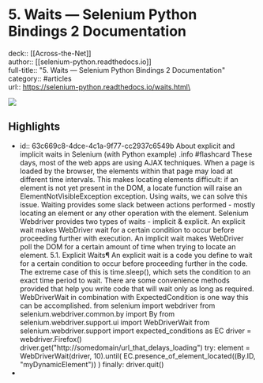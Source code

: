 # 5. Waits — Selenium Python Bindings 2 Documentation

deck:: [[Across-the-Net]]\
author:: [[selenium-python.readthedocs.io]]\
full-title:: "5. Waits — Selenium Python Bindings 2 Documentation"\
category:: #articles\
url:: https://selenium-python.readthedocs.io/waits.html\

![](https://readwise-assets.s3.amazonaws.com/static/images/article2.74d541386bbf.png)
## Highlights
- id:: 63c669c8-4dce-4c1a-9f77-cc2937c6549b
   About explicit and implicit waits in Selenium (with Python example) .info #flashcard 
    These days, most of the web apps are using AJAX techniques. When a page is
     loaded by the browser, the elements within that page may load at different time
     intervals. This makes locating elements difficult: if an element is not yet
     present in the DOM, a locate function will raise an ElementNotVisibleException
     exception. Using waits, we can solve this issue. Waiting provides some slack
     between actions performed - mostly locating an element or any other operation
     with the element.
     Selenium Webdriver provides two types of waits - implicit & explicit. An
     explicit wait makes WebDriver wait for a certain condition to occur before
     proceeding further with execution. An implicit wait makes WebDriver poll the
     DOM for a certain amount of time when trying to locate an element.
     5.1. Explicit Waits¶
     An explicit wait is a code you define to wait for a certain condition to occur
     before proceeding further in the code. The extreme case of this is
     time.sleep(), which sets the condition to an exact time period to wait. There
     are some convenience methods provided that help you write code that will wait
     only as long as required. WebDriverWait in combination with ExpectedCondition
     is one way this can be accomplished.
     from selenium import webdriver
     from selenium.webdriver.common.by import By
     from selenium.webdriver.support.ui import WebDriverWait
     from selenium.webdriver.support import expected_conditions as EC
     driver = webdriver.Firefox()
     driver.get("http://somedomain/url_that_delays_loading")
     try:
     element = WebDriverWait(driver, 10).until(
     EC.presence_of_element_located((By.ID, "myDynamicElement"))
     )
     finally:
     driver.quit()
-